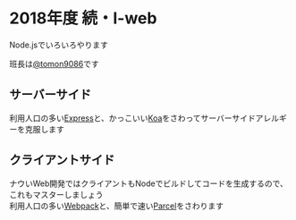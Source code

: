 # 2018年度 続・l-web
Node.jsでいろいろやります

班長は[@tomon9086](https://github.com/tomon9086)です

## サーバーサイド
利用人口の多い[Express](https://expressjs.com/)と、かっこいい[Koa](https://koajs.com/)をさわってサーバーサイドアレルギーを克服します

## クライアントサイド
ナウいWeb開発ではクライアントもNodeでビルドしてコードを生成するので、これもマスターしましょう  
利用人口の多い[Webpack](https://webpack.js.org/)と、簡単で速い[Parcel](https://parceljs.org/)をさわります
